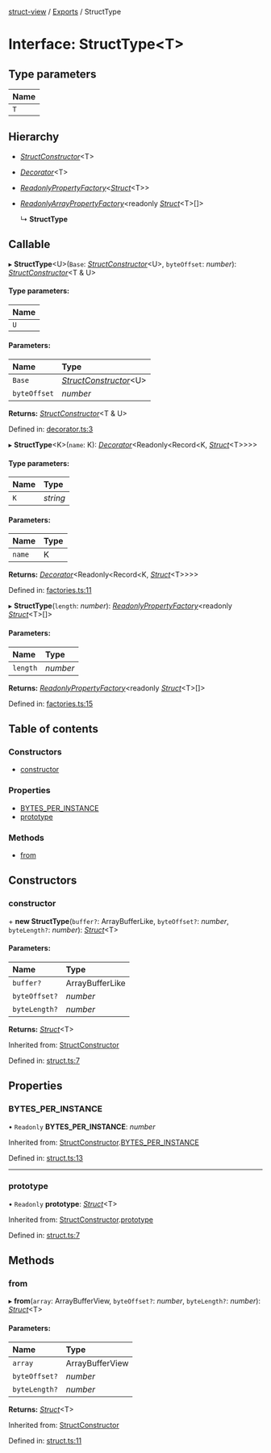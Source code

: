 [struct-view](../README.md) / [Exports](../modules.md) / StructType

# Interface: StructType<T\>

## Type parameters

Name |
:------ |
`T` |

## Hierarchy

* [*StructConstructor*](structconstructor.md)<T\>

* [*Decorator*](decorator.md)<T\>

* [*ReadonlyPropertyFactory*](readonlypropertyfactory.md)<[*Struct*](../types/struct.md)<T\>\>

* [*ReadonlyArrayPropertyFactory*](readonlyarraypropertyfactory.md)<readonly [*Struct*](../types/struct.md)<T\>[]\>

  ↳ **StructType**

## Callable

▸ **StructType**<U\>(`Base`: [*StructConstructor*](structconstructor.md)<U\>, `byteOffset`: *number*): [*StructConstructor*](structconstructor.md)<T & U\>

#### Type parameters:

Name |
:------ |
`U` |

#### Parameters:

Name | Type |
:------ | :------ |
`Base` | [*StructConstructor*](structconstructor.md)<U\> |
`byteOffset` | *number* |

**Returns:** [*StructConstructor*](structconstructor.md)<T & U\>

Defined in: [decorator.ts:3](https://github.com/patrickroberts/struct-view/blob/main/src/decorator.ts#L3)

▸ **StructType**<K\>(`name`: K): [*Decorator*](decorator.md)<Readonly<Record<K, [*Struct*](../types/struct.md)<T\>\>\>\>

#### Type parameters:

Name | Type |
:------ | :------ |
`K` | *string* |

#### Parameters:

Name | Type |
:------ | :------ |
`name` | K |

**Returns:** [*Decorator*](decorator.md)<Readonly<Record<K, [*Struct*](../types/struct.md)<T\>\>\>\>

Defined in: [factories.ts:11](https://github.com/patrickroberts/struct-view/blob/main/src/factories.ts#L11)

▸ **StructType**(`length`: *number*): [*ReadonlyPropertyFactory*](readonlypropertyfactory.md)<readonly [*Struct*](../types/struct.md)<T\>[]\>

#### Parameters:

Name | Type |
:------ | :------ |
`length` | *number* |

**Returns:** [*ReadonlyPropertyFactory*](readonlypropertyfactory.md)<readonly [*Struct*](../types/struct.md)<T\>[]\>

Defined in: [factories.ts:15](https://github.com/patrickroberts/struct-view/blob/main/src/factories.ts#L15)

## Table of contents

### Constructors

- [constructor](structtype.md#constructor)

### Properties

- [BYTES\_PER\_INSTANCE](structtype.md#bytes_per_instance)
- [prototype](structtype.md#prototype)

### Methods

- [from](structtype.md#from)

## Constructors

### constructor

\+ **new StructType**(`buffer?`: ArrayBufferLike, `byteOffset?`: *number*, `byteLength?`: *number*): [*Struct*](../types/struct.md)<T\>

#### Parameters:

Name | Type |
:------ | :------ |
`buffer?` | ArrayBufferLike |
`byteOffset?` | *number* |
`byteLength?` | *number* |

**Returns:** [*Struct*](../types/struct.md)<T\>

Inherited from: [StructConstructor](structconstructor.md)

Defined in: [struct.ts:7](https://github.com/patrickroberts/struct-view/blob/main/src/struct.ts#L7)

## Properties

### BYTES\_PER\_INSTANCE

• `Readonly` **BYTES\_PER\_INSTANCE**: *number*

Inherited from: [StructConstructor](structconstructor.md).[BYTES_PER_INSTANCE](structconstructor.md#bytes_per_instance)

Defined in: [struct.ts:13](https://github.com/patrickroberts/struct-view/blob/main/src/struct.ts#L13)

___

### prototype

• `Readonly` **prototype**: [*Struct*](../types/struct.md)<T\>

Inherited from: [StructConstructor](structconstructor.md).[prototype](structconstructor.md#prototype)

Defined in: [struct.ts:7](https://github.com/patrickroberts/struct-view/blob/main/src/struct.ts#L7)

## Methods

### from

▸ **from**(`array`: ArrayBufferView, `byteOffset?`: *number*, `byteLength?`: *number*): [*Struct*](../types/struct.md)<T\>

#### Parameters:

Name | Type |
:------ | :------ |
`array` | ArrayBufferView |
`byteOffset?` | *number* |
`byteLength?` | *number* |

**Returns:** [*Struct*](../types/struct.md)<T\>

Inherited from: [StructConstructor](structconstructor.md)

Defined in: [struct.ts:11](https://github.com/patrickroberts/struct-view/blob/main/src/struct.ts#L11)
